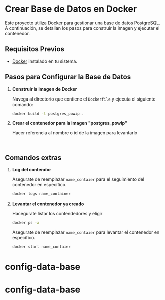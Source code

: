 # Crear Base de Datos en Docker

Este proyecto utiliza Docker para gestionar una base de datos PostgreSQL. A continuación, se detallan los pasos para construir la imagen y ejecutar el contenedor.

## Requisitos Previos

- [Docker](https://www.docker.com/) instalado en tu sistema.

## Pasos para Configurar la Base de Datos

1. **Construir la Imagen de Docker**

   Navega al directorio que contiene el `Dockerfile` y ejecuta el siguiente comando:

   ```bash
   docker build -t postgres_powip .
   ```

2. **Crear el contenedor para la imagen "postgres_powip"**

   Hacer referencia al nombre o id de la imagen para levantarlo

   ```bash
      
   ```

## Comandos extras
1. **Log del contendor**

   Asegurate de reemplazar `name_contaier` para el seguimiento del contenedor en especifico.

   ```bash
   docker logs name_container
   ```

2. **Levantar el contenedor ya creado**

   Hacegurate listar los contendedores y eligir

   ```bash
   docker ps -a
   ```

   Asegurate de reemplazar `name_contaier` para levantar el contenedor en especifico.

   ```bash
   docker start name_contaier
   ```

# config-data-base
# config-data-base

